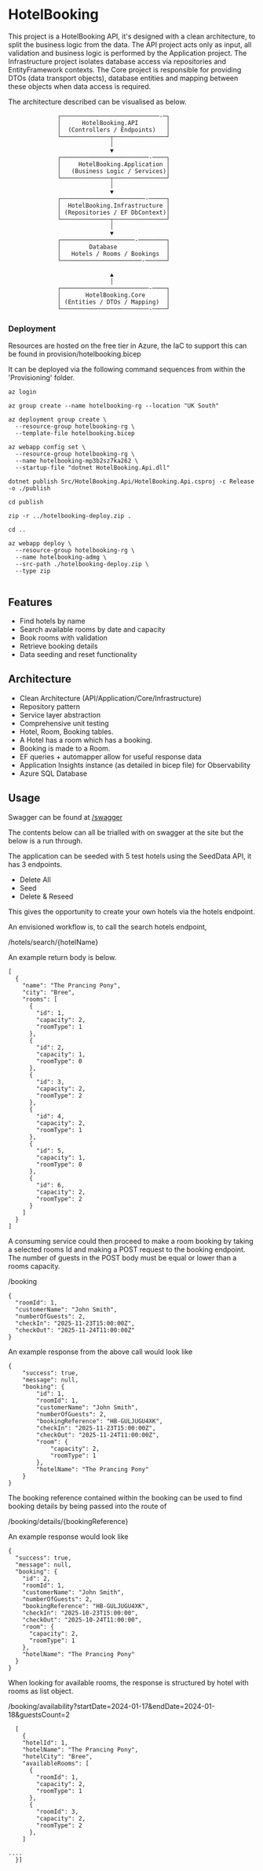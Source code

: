 # HotelBooking

This project is a HotelBooking API, it's designed with a clean architecture, to split the business logic from the data. The API project acts only as input, all validation and business logic is performed by the Application project. The Infrastructure project isolates database access via repositories and EntityFramework contexts. The Core project is responsible for providing DTOs (data transport objects),  database entities and mapping between these objects when data access is required. 


The architecture described can be visualised as below. 

                  ┌────────────────────────────-─┐
                  │      HotelBooking.API        │
                  │  (Controllers / Endpoints)   │
                  └──────────────┬───────────────┘
                                 │
                                 ▼
                  ┌─────────────────────────-────┐
                  │     HotelBooking.Application │
                  │   (Business Logic / Services)│
                  └──────────────┬───────────────┘
                                 │
                                 ▼
                  ┌────────────────────────-─────┐
                  │  HotelBooking.Infrastructure │
                  │ (Repositories / EF DbContext)│
                  └──────────────┬───────────────┘
                                 │
                                 ▼
                  ┌─────────────────────-────────┐
                  │        Database              │
                  │   Hotels / Rooms / Bookings  │
                  └───────────────────────-──────┘

                                 ▲
                                 │
                  ┌─────────────────────────-────┐
                  │       HotelBooking.Core      │
                  │ (Entities / DTOs / Mapping)  │
                  └─────────────────────────-────┘



### Deployment

Resources are hosted on the free tier in Azure, the IaC to support this can be found in 
provision/hotelbooking.bicep 

It can be deployed via the following command sequences from within the 'Provisioning' folder.

```
az login 

az group create --name hotelbooking-rg --location "UK South"

az deployment group create \
  --resource-group hotelbooking-rg \
  --template-file hotelbooking.bicep

az webapp config set \
  --resource-group hotelbooking-rg \
  --name hotelbooking-mp3b2sz7ka262 \
  --startup-file "dotnet HotelBooking.Api.dll"

dotnet publish Src/HotelBooking.Api/HotelBooking.Api.csproj -c Release -o ./publish

cd publish 

zip -r ../hotelbooking-deploy.zip .

cd ..

az webapp deploy \
  --resource-group hotelbooking-rg \
  --name hotelbooking-admg \
  --src-path ./hotelbooking-deploy.zip \
  --type zip


```



## Features
- Find hotels by name
- Search available rooms by date and capacity
- Book rooms with validation
- Retrieve booking details
- Data seeding and reset functionality

## Architecture
- Clean Architecture (API/Application/Core/Infrastructure)
- Repository pattern
- Service layer abstraction
- Comprehensive unit testing
- Hotel, Room, Booking tables. 
- A Hotel has a room which has a booking. 
- Booking is made to a Room. 
- EF queries + automapper allow for useful response data
- Application Insights instance (as detailed in bicep file) for Observability 
- Azure SQL Database 


## Usage 

Swagger can be found at 
[/swagger ](https://hotelbooking-admg.azurewebsites.net/swagger/index.html)

The contents below can all be trialled with on swagger at the site but the below is a run through.

The application can be seeded with 5 test hotels using the SeedData API, it has 3 endpoints. 
- Delete All
- Seed 
- Delete & Reseed 

This gives the opportunity to create your own hotels via the hotels endpoint. 

An envisioned workflow is, to call the search hotels endpoint,

/hotels/search/{hotelName}

An example return body is below.

```
[
  {
    "name": "The Prancing Pony",
    "city": "Bree",
    "rooms": [
      {
        "id": 1,
        "capacity": 2,
        "roomType": 1
      },
      {
        "id": 2,
        "capacity": 1,
        "roomType": 0
      },
      {
        "id": 3,
        "capacity": 2,
        "roomType": 2
      },
      {
        "id": 4,
        "capacity": 2,
        "roomType": 1
      },
      {
        "id": 5,
        "capacity": 1,
        "roomType": 0
      },
      {
        "id": 6,
        "capacity": 2,
        "roomType": 2
      }
    ]
  }
]
```

A consuming service could then proceed to make a room booking by taking a selected rooms Id and making a POST request to the booking endpoint. The number of guests in the POST body must be equal or lower than a rooms capacity.

/booking

```
{
  "roomId": 1,
  "customerName": "John Smith",
  "numberOfGuests": 2,
  "checkIn": "2025-11-23T15:00:00Z",
  "checkOut": "2025-11-24T11:00:00Z"
}

```

An example response from the above call would look like 

```
{
    "success": true,
    "message": null,
    "booking": {
        "id": 1,
        "roomId": 1,
        "customerName": "John Smith",
        "numberOfGuests": 2,
        "bookingReference": "HB-GULJUGU4XK",
        "checkIn": "2025-11-23T15:00:00Z",
        "checkOut": "2025-11-24T11:00:00Z",
        "room": {
            "capacity": 2,
            "roomType": 1
        },
        "hotelName": "The Prancing Pony"
    }
}

```

The booking reference contained within the booking can be used to find booking details by being passed into the route of

/booking/details/{bookingReference}

An example response would look like 

```
{
  "success": true,
  "message": null,
  "booking": {
    "id": 2,
    "roomId": 1,
    "customerName": "John Smith",
    "numberOfGuests": 2,
    "bookingReference": "HB-GULJUGU4XK",
    "checkIn": "2025-10-23T15:00:00",
    "checkOut": "2025-10-24T11:00:00",
    "room": {
      "capacity": 2,
      "roomType": 1
    },
    "hotelName": "The Prancing Pony"
  }
}

```

When looking for available rooms, the response is structured by hotel with rooms as list object.

/booking/availability?startDate=2024-01-17&endDate=2024-01-18&guestsCount=2

```
  [
    {
    "hotelId": 1,
    "hotelName": "The Prancing Pony",
    "hotelCity": "Bree",
    "availableRooms": [
      {
        "roomId": 1,
        "capacity": 2,
        "roomType": 1
      },
      {
        "roomId": 3,
        "capacity": 2,
        "roomType": 2
      },
    ]
  
....
  }]
```